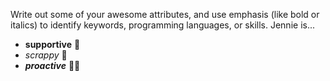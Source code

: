 Write out some of your awesome attributes, and use emphasis (like bold or italics) to identify keywords, programming languages, or skills.
Jennie is...
* **supportive** 🤗
* _scrappy_ 🐶
* _**proactive**_ 🦸‍♀️
